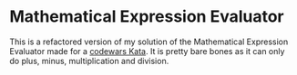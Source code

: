 # Mathematical Expression Evaluator

This is a refactored version of my solution of the Mathematical Expression Evaluator made for a [codewars Kata](https://www.codewars.com/kata/52a78825cdfc2cfc87000005). It is pretty bare bones as it can only do plus, minus, multiplication and division.